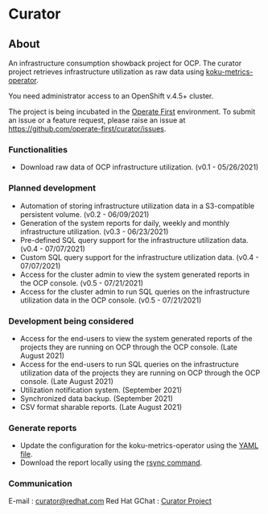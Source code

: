 # **Curator**

## About
An infrastructure consumption showback project for OCP. The curator project retrieves infrastructure utilization as raw data using [koku-metrics-operator](https://github.com/project-koku/koku-metrics-operator).

You need administrator access to an OpenShift v.4.5+ cluster. 

The project is being incubated in the [Operate First](https://www.operate-first.cloud/) environment. To submit an issue or a feature request, please raise an issue at https://github.com/operate-first/curator/issues. 

### Functionalities
+ Download raw data of OCP infrastructure utilization. (v0.1 - 05/26/2021)

### Planned development
+ Automation of storing infrastructure utilization data in a S3-compatible persistent volume. (v0.2 - 06/09/2021)
+ Generation of the system reports for daily, weekly and monthly infrastructure utilization. (v0.3 - 06/23/2021)
+ Pre-defined SQL query support for the infrastructure utilization data. (v0.4 - 07/07/2021)
+ Custom SQL query support for the infrastructure utilization data. (v0.4 - 07/07/2021)
+ Access for the cluster admin to view the system generated reports in the OCP console. (v0.5 - 07/21/2021)
+ Access for the cluster admin to run SQL queries on the infrastructure utilization data in the OCP console. (v0.5 - 07/21/2021)

### Development being considered
+ Access for the end-users to view the system generated reports of the projects they are running on OCP through the OCP console. (Late August 2021)
+ Access for the end-users to run SQL queries on the infrastructure utilization data of the projects they are running on OCP through the OCP console. (Late August 2021)
+ Utilization notification system. (September 2021)
+ Synchronized data backup. (September 2021)
+ CSV format sharable reports. (Late August 2021)

### Generate reports
+ Update the configuration for the koku-metrics-operator using the [YAML file](https://github.com/operate-first/curator/blob/main/curator-documentation/kokumetric-config.yaml).
+ Download the report locally using the [rsync command](https://github.com/operate-first/curator/blob/main/curator-documentation/kokumetric-report.yaml). 

### Communication
E-mail : curator@redhat.com
Red Hat GChat : [Curator Project](https://mail.google.com/chat/u/0/#chat/space/AAAAnkClSoU)

